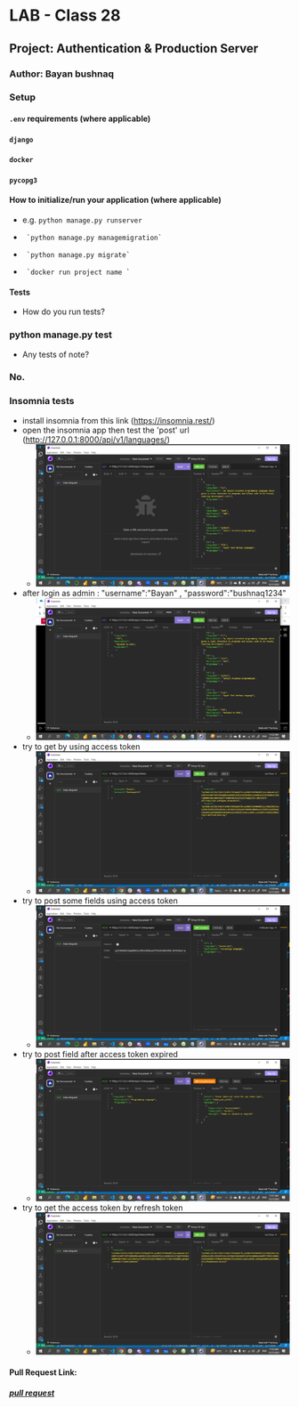 

# LAB - Class 28

## Project: Authentication & Production Server

### Author: Bayan bushnaq



### Setup

#### `.env` requirements (where applicable)
#### `django` 
#### `docker`
#### `pycopg3`



#### How to initialize/run your application (where applicable)

- e.g. `python manage.py runserver`
-      `python manage.py managemigration`
-      `python manage.py migrate`
-      `docker run project name `



#### Tests

- How do you run tests?
### python manage.py test
- Any tests of note?
### No.

### Insomnia tests
 * install insomnia from this link (https://insomnia.rest/)
 *  open the insomnia app then test the 'post' url (http://127.0.0.1:8000/api/v1/languages/)
    * ![without login](./assets/without%20login.png)
 * after login as admin : "username":"Bayan" , "password":"bushnaq1234"
    * ![after login](./assets/get%20after%20sign_in.png)
 * try to get by using access token
     * ![token](./assets/token.png)
 * try to post some fields using access token
     * ![post using access token](./assets/post%20using%20access%20token.png)
 * try to post field after access token expired  
    * ![expired token](./assets/post%20after%20access%20token%20expired.png)
* try to get the access token by refresh token
    * ![expired token](./assets/get%20the%20access%20token%20agter%20expired.png)



#### Pull Request Link:
##### [pull request](https://github.com/BayanBushnaq/Authentication-Production-Server/pull/2)
